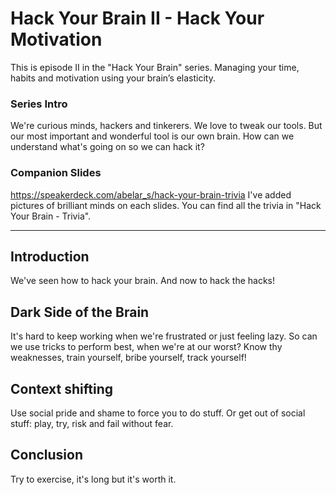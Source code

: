 # Hack Your Brain II - Hack Your Motivation
This is episode II in the "Hack Your Brain" series.
Managing your time, habits and motivation using your brain’s elasticity.

### Series Intro
We're curious minds, hackers and tinkerers. We love to tweak our tools.
But our most important and wonderful tool is our own brain.
How can we understand what's going on so we can hack it?

### Companion Slides
https://speakerdeck.com/abelar_s/hack-your-brain-trivia
I've added pictures of brilliant minds on each slides.
You can find all the trivia in "Hack Your Brain - Trivia".

---

## Introduction
We've seen how to hack your brain. And now to hack the hacks!

## Dark Side of the Brain
It's hard to keep working when we're frustrated or just feeling lazy.
So can we use tricks to perform best, when we're at our worst?
Know thy weaknesses, train yourself, bribe yourself, track yourself!

## Context shifting
Use social pride and shame to force you to do stuff.
Or get out of social stuff: play, try, risk and fail without fear.

## Conclusion
Try to exercise, it's long but it's worth it.

